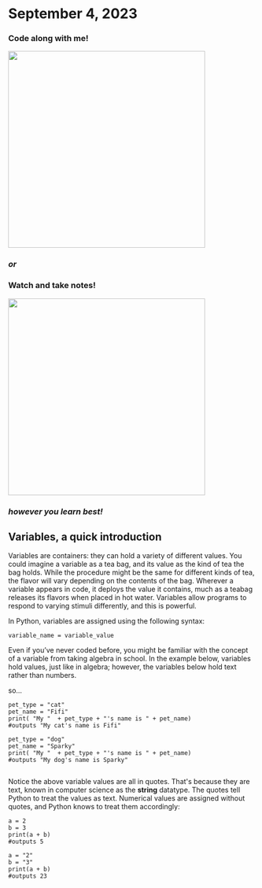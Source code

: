 # September 4, 2023

### Code along with me!

<img src = 'https://github.com/allegheny-college-cmpsc-100-fall-2023/course-materials/assets/8368413/675714d9-2e56-46b5-a999-20960b04c065' width = '400px' />


### <em> or </em>
### Watch and take notes!

<img src = 'https://github.com/allegheny-college-cmpsc-100-fall-2023/course-materials/assets/8368413/89180da5-1cd0-408e-9af0-fdb47700825f' width = '400px' />

### <em>however you learn best!</em>


## Variables, a quick introduction

Variables are containers: they can hold a variety of different values. You could imagine a variable as a tea bag, and its value as the kind of tea the bag holds. While the procedure might be the same for different kinds of tea, the flavor will vary depending on the contents of the bag. Wherever a variable appears in code, it deploys the value it contains, much as a teabag releases its flavors when placed in hot water. Variables allow programs to respond to varying stimuli differently, and this is powerful.

In Python, variables are assigned using the following syntax:

```
variable_name = variable_value
```
Even if you’ve never coded before, you might be familiar with the concept of a variable from taking algebra in school. In the example below, variables hold values, just like in algebra; however, the variables below hold text rather than numbers.

so... 
  
```
pet_type = "cat"
pet_name = "Fifi"
print( "My "  + pet_type + "'s name is " + pet_name)
#outputs "My cat's name is Fifi" 

pet_type = "dog"
pet_name = "Sparky"
print( "My "  + pet_type + "'s name is " + pet_name)
#outputs "My dog's name is Sparky"
  
```
Notice the above variable values are all in quotes. That's because they are text, known in computer science as the <b>string</b> datatype. The quotes tell Python to treat the values as text. Numerical values are assigned without quotes, and Python knows to treat them accordingly: 

```
a = 2
b = 3
print(a + b)
#outputs 5

a = "2"
b = "3"
print(a + b)
#outputs 23
```
